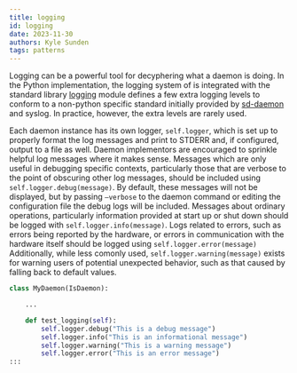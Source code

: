 ```yaml
---
title: logging
id: logging
date: 2023-11-30
authors: Kyle Sunden
tags: patterns
---
```



Logging can be a powerful tool for decyphering what a daemon is doing.
In the Python implementation, the logging system of is integrated with
the standard library [logging](https://docs.python.org/3/library/logging.html) module
defines a few extra logging levels to conform to a non-python specific standard initially
provided by [sd-daemon](https://systemd.network/sd-daemon.html) and syslog. In
practice, however, the extra levels are rarely used.

Each daemon instance has its own logger, `self.logger`, which is set up
to properly format the log messages and print to STDERR and, if
configured, output to a file as well. Daemon implementors are encouraged
to sprinkle helpful log messages where it makes sense. Messages which
are only useful in debugging specific contexts, particularly those that
are verbose to the point of obscuring other log messages, should be
included using `self.logger.debug(message)`. By default, these messages
will not be displayed, but by passing `–verbose` to the daemon command
or editing the configuration file the debug logs will be included.
Messages about ordinary operations, particularly information provided at
start up or shut down should be logged with `self.logger.info(message)`.
Logs related to errors, such as errors being reported by the hardware,
or errors in communication with the hardware itself should be logged
using `self.logger.error(message)` Additionally, while less comonly
used, `self.logger.warning(message)` exists for warning users of
potential unexpected behavior, such as that caused by falling back to
default values.

```python
class MyDaemon(IsDaemon):

    ...

    def test_logging(self):
        self.logger.debug("This is a debug message")
        self.logger.info("This is an informational message")
        self.logger.warning("This is a warning message")
        self.logger.error("This is an error message")
:::
